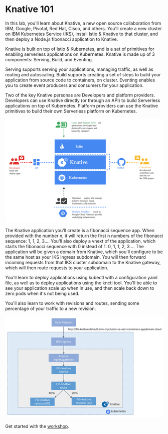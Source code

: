 # Knative 101

In this lab, you'll learn about Knative, a new open source collaboration from IBM, Google, Pivotal, Red Hat, Cisco, and others. You'll create a new cluster on IBM Kubernetes Service (IKS), install Istio & Knative to that cluster, and then deploy a Node.js fibonacci application to Knative.

Knative is built on top of Istio & Kubernetes, and is a set of primitives for enabling serverless applications on Kubernetes.  Knative is made up of 3 components: Serving, Build, and Eventing.

Serving supports serving your applications, managing traffic, as well as routing and autoscaling.  Build supports creating a set of steps to build your application from source code to containers, on cluster.  Eventing enables you to create event producers and consumers for your application.

Two of the key Knative personas are Developers and platform providers. Developers can use Knative directly (or through an API) to build Serverless applications on top of Kubernetes.  Platform providers can use the Knative primitives to build their own Serverless platform on Kubernetes.

![knative personas](README_images/audience.png)

The Knative application you'll create is a fibonacci sequence app. When provided with the number n, it will return the first n numbers of the fibonacci sequence: 1, 1, 2, 3.... You'll also deploy a vnext of the application, which starts the fibonacci sequence with 0 instead of 1: 0, 1, 1, 2, 3.... The application will be given a domain from Knative, which you'll configure to be the same host as your IKS ingress subdomain. You will then forward incoming requests from that IKS cluster subdomain to the Knative gateway, which will then route requests to your application.

You'll learn to deploy applications using kubectl with a configuration yaml file, as well as to deploy applications using the knctl tool. You'll be able to see your application scale up when in use, and then scale back down to zero pods when it's not being used.

You'll also learn to work with revisions and routes, sending some percentage of your traffic to a new revision.

![diagram of the app created in this lab](README_images/knativeappdiagram.png)


Get started with the [workshop](./exercise-0/README.md).
